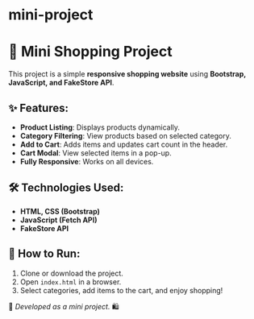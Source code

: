 # mini-project
# 🛒 Mini Shopping Project

This project is a simple **responsive shopping website** using **Bootstrap, JavaScript, and FakeStore API**.

## ✨ Features:
- **Product Listing**: Displays products dynamically.
- **Category Filtering**: View products based on selected category.
- **Add to Cart**: Adds items and updates cart count in the header.
- **Cart Modal**: View selected items in a pop-up.
- **Fully Responsive**: Works on all devices.

## 🛠️ Technologies Used:
- **HTML, CSS (Bootstrap)**
- **JavaScript (Fetch API)**
- **FakeStore API**

## 🚀 How to Run:
1. Clone or download the project.
2. Open `index.html` in a browser.
3. Select categories, add items to the cart, and enjoy shopping!

📌 _Developed as a mini project._ 🛍️

